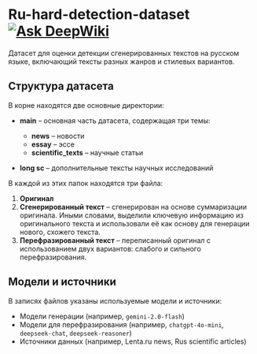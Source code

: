 # Ru-hard-detection-dataset [![Ask DeepWiki](https://deepwiki.com/badge.svg)](https://deepwiki.com/CoffeBank/Ru-hard-detection-dataset)

Датасет для оценки детекции сгенерированных текстов на русском языке, включающий тексты разных жанров и стилевых вариантов.

## Структура датасета

В корне находятся две основные директории:
- **main** – основная часть датасета, содержащая три темы:
  - **news** – новости
  - **essay** – эссе
  - **scientific_texts** – научные статьи

- **long sc** – дополнительные тексты научных исследований

В каждой из этих папок находятся три файла:
1. **Оригинал**
2. **Сгенерированный текст** – сгенерирован на основе суммаризации оригинала. Иными словами, выделили ключевую информацию из оригинального текста и использовали её как основу для генерации нового, схожего текста.
3. **Перефразированный текст** – переписанный оригинал с использованием двух вариантов: слабого и сильного перефразирования.

## Модели и источники

В записях файлов указаны используемые модели и источники:
- Модели генерации (например, `gemini-2.0-flash`)
- Модели для перефразирования (например, `chatgpt-4o-mini`, `deepseek-chat`, `deepseek-reasoner`)
- Источники данных (например, Lenta.ru news, Rus scientific articles)
